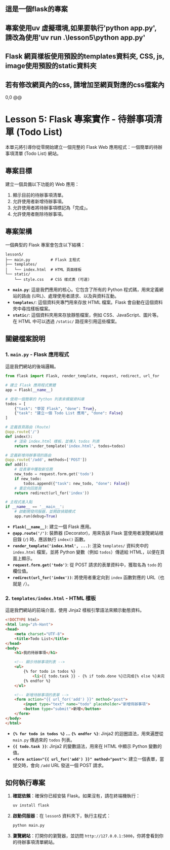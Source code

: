 ## 這是一個flask的專案
## 專案使用uv 虛擬環境,如果要執行'python app.py', 請改為使用'uv run .\lesson5\python app.py'
## Flask 網頁樣板使用預設的templates資料夾, CSS, js, image使用預設的static資料夾
## 若有修改網頁內的css, 請增加至網頁對應的css檔案內
0,0 @@
# Lesson 5: Flask 專案實作 - 待辦事項清單 (Todo List)

本單元將引導你從零開始建立一個完整的 Flask Web 應用程式：一個簡單的待辦事項清單 (Todo List) 網站。

## 專案目標

建立一個具備以下功能的 Web 應用：
1.  顯示目前的待辦事項清單。
2.  允許使用者新增待辦事項。
3.  允許使用者將待辦事項標記為「完成」。
4.  允許使用者刪除待辦事項。

## 專案架構

一個典型的 Flask 專案會包含以下結構：

```
lesson5/
├── main.py         # Flask 主程式
├── templates/
│   └── index.html  # HTML 頁面樣板
└── static/
    └── style.css   # CSS 樣式表 (可選)
```

-   **`main.py`**: 這是我們應用的核心。它包含了所有的 Python 程式碼，用來定義網站的路由 (URL)、處理使用者請求、以及與資料互動。
-   **`templates/`**: 這個資料夾專門用來存放 HTML 檔案。Flask 會自動在這個資料夾中尋找樣板檔案。
-   **`static/`**: 這個資料夾用來存放靜態檔案，例如 CSS、JavaScript、圖片等。在 HTML 中可以透過 `/static/` 路徑來引用這些檔案。

## 關鍵檔案說明

### 1. `main.py` - Flask 應用程式

這是我們網站的後端邏輯。

```python
from flask import Flask, render_template, request, redirect, url_for

# 建立 Flask 應用程式實體
app = Flask(__name__)

# 使用一個簡單的 Python 列表來模擬資料庫
todos = [
    {"task": "學習 Flask", "done": True},
    {"task": "建立一個 Todo List 應用", "done": False}
]

# 定義首頁路由 (Route)
@app.route('/')
def index():
    # 渲染 index.html 樣板，並傳入 todos 列表
    return render_template('index.html', todos=todos)

# 定義新增待辦事項的路由
@app.route('/add', methods=['POST'])
def add():
    # 從表單中獲取新任務
    new_todo = request.form.get('todo')
    if new_todo:
        todos.append({"task": new_todo, "done": False})
    # 重定向回首頁
    return redirect(url_for('index'))

# 主程式進入點
if __name__ == '__main__':
    # 啟動開發伺服器，並開啟偵錯模式
    app.run(debug=True)
```

-   **`Flask(__name__)`**: 建立一個 Flask 應用。
-   **`@app.route('/')`**: 裝飾器 (Decorator)，用來告訴 Flask 當使用者瀏覽網站根目錄 (`/`) 時，應該執行 `index()` 函數。
-   **`render_template('index.html', ...)`**: 渲染 `templates/` 資料夾中的 `index.html` 檔案，並將 Python 變數（例如 `todos`）傳遞給 HTML，以便在頁面上顯示。
-   **`request.form.get('todo')`**: 從 POST 請求的表單資料中，獲取名為 `todo` 的欄位值。
-   **`redirect(url_for('index'))`**: 將使用者重定向到 `index` 函數對應的 URL（也就是 `/`）。

### 2. `templates/index.html` - HTML 樣板

這是我們網站的前端介面，使用 Jinja2 樣板引擎語法來顯示動態資料。

```html
<!DOCTYPE html>
<html lang="zh-Hant">
<head>
    <meta charset="UTF-8">
    <title>Todo List</title>
</head>
<body>
    <h1>我的待辦事項</h1>

    <!-- 顯示待辦事項列表 -->
    <ul>
        {% for todo in todos %}
            <li>{{ todo.task }} - {% if todo.done %}已完成{% else %}未完成{% endif %}</li>
        {% endfor %}
    </ul>

    <!-- 新增待辦事項的表單 -->
    <form action="{{ url_for('add') }}" method="post">
        <input type="text" name="todo" placeholder="新增待辦事項">
        <button type="submit">新增</button>
    </form>
</body>
</html>
```

-   **`{% for todo in todos %}` ... `{% endfor %}`**: Jinja2 的迴圈語法，用來遍歷從 `main.py` 傳過來的 `todos` 列表。
-   **`{{ todo.task }}`**: Jinja2 的變數語法，用來在 HTML 中顯示 Python 變數的值。
-   **`<form action="{{ url_for('add') }}" method="post">`**: 建立一個表單，當提交時，會向 `/add` URL 發送一個 POST 請求。

## 如何執行專案

1.  **確認依賴**：確保你已經安裝 Flask。如果沒有，請在終端機執行：
    ```bash
    uv install flask
    ```

2.  **啟動伺服器**：在 `lesson5` 資料夾下，執行主程式：
    ```bash
    python main.py
    ```

3.  **瀏覽網站**：打開你的瀏覽器，並訪問 `http://127.0.0.1:5000`，你將會看到你的待辦事項清單網站。
